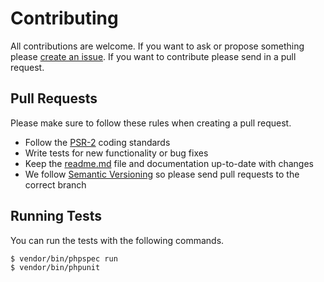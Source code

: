 # Contributing

All contributions are welcome. If you want to ask or propose something please [create an issue](https://github.com/BeatSwitch/lock/issues/new). If you want to contribute please send in a pull request.

## Pull Requests

Please make sure to follow these rules when creating a pull request.

- Follow the [PSR-2](http://www.php-fig.org/psr/psr-2/) coding standards
- Write tests for new functionality or bug fixes
- Keep the [readme.md](readme.md) file and documentation up-to-date with changes
- We follow [Semantic Versioning](http://semver.org/) so please send pull requests to the correct branch

## Running Tests

You can run the tests with the following commands.

```bash
$ vendor/bin/phpspec run
$ vendor/bin/phpunit
```
